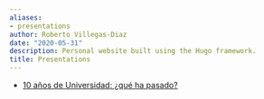 ```yaml
---
aliases:
- presentations
author: Roberto Villegas-Diaz
date: "2020-05-31"
description: Personal website built using the Hugo framework.
title: Presentations
---
```


- [10 años de Universidad: ¿qué ha pasado?](presentations/2020-07)